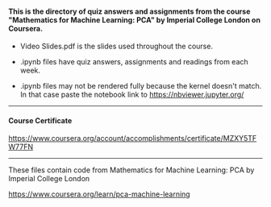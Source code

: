 #### This is the directory of quiz answers and assignments from the course "Mathematics for Machine Learning: PCA" by Imperial College London on Coursera. ####



* Video Slides.pdf is the slides used throughout the course.

* .ipynb files have quiz answers, assignments and readings from each week.

* .ipynb files may not be rendered fully because the kernel doesn't match. In that case paste the notebook link to https://nbviewer.jupyter.org/


------------------------------------------------------------

#### Course Certificate ####
https://www.coursera.org/account/accomplishments/certificate/MZXY5TFW77FN

------------------------------------------------------------

These files contain code from
Mathematics for Machine Learning: PCA
by Imperial College London

https://www.coursera.org/learn/pca-machine-learning




